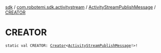 [sdk](../../index.md) / [com.robotemi.sdk.activitystream](../index.md) / [ActivityStreamPublishMessage](index.md) / [CREATOR](./-c-r-e-a-t-o-r.md)

# CREATOR

`static val CREATOR: `[`Creator`](https://developer.android.com/reference/android/os/Parcelable/Creator.html)`<`[`ActivityStreamPublishMessage`](index.md)`!>!`